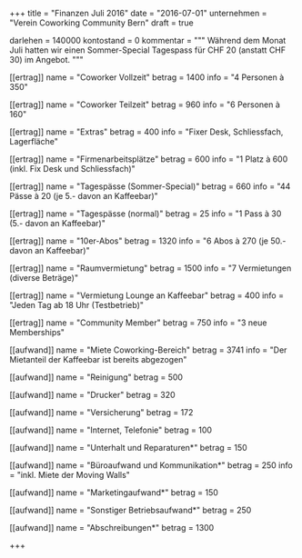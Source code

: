 +++
title = "Finanzen Juli 2016"
date = "2016-07-01"
unternehmen = "Verein Coworking Community Bern"
draft = true

darlehen = 140000
kontostand = 0
kommentar = """
Während dem Monat Juli hatten wir einen Sommer-Special Tagespass für CHF 20 (anstatt CHF 30) im Angebot.
"""

[[ertrag]]
name = "Coworker Vollzeit"
betrag = 1400
info = "4 Personen à 350"

[[ertrag]]
name = "Coworker Teilzeit"
betrag = 960
info = "6 Personen à 160"

[[ertrag]]
name = "Extras"
betrag = 400
info = "Fixer Desk, Schliessfach, Lagerfläche"

[[ertrag]]
name = "Firmenarbeitsplätze"
betrag = 600
info = "1 Platz à 600 (inkl. Fix Desk und Schliessfach)"

[[ertrag]]
name = "Tagespässe (Sommer-Special)"
betrag = 660
info = "44 Pässe à 20 (je 5.- davon an Kaffeebar)"

[[ertrag]]
name = "Tagespässe (normal)"
betrag = 25
info = "1 Pass à 30 (5.- davon an Kaffeebar)"

[[ertrag]]
name = "10er-Abos"
betrag = 1320
info = "6 Abos à 270 (je 50.- davon an Kaffeebar)"

[[ertrag]]
name = "Raumvermietung"
betrag = 1500
info = "7 Vermietungen (diverse Beträge)"

[[ertrag]]
name = "Vermietung Lounge an Kaffeebar"
betrag = 400
info = "Jeden Tag ab 18 Uhr (Testbetrieb)"

[[ertrag]]
name = "Community Member"
betrag = 750
info = "3 neue Memberships"


[[aufwand]]
name = "Miete Coworking-Bereich"
betrag = 3741
info = "Der Mietanteil der Kaffeebar ist bereits abgezogen"

[[aufwand]]
name = "Reinigung"
betrag = 500

[[aufwand]]
name = "Drucker"
betrag = 320

[[aufwand]]
name = "Versicherung"
betrag = 172

[[aufwand]]
name = "Internet, Telefonie"
betrag = 100

[[aufwand]]
name = "Unterhalt und Reparaturen*"
betrag = 150

[[aufwand]]
name = "Büroaufwand und Kommunikation*"
betrag = 250
info = "inkl. Miete der Moving Walls"

[[aufwand]]
name = "Marketingaufwand*"
betrag = 150

[[aufwand]]
name = "Sonstiger Betriebsaufwand*"
betrag = 250

[[aufwand]]
name = "Abschreibungen*"
betrag = 1300

+++
